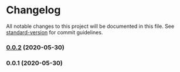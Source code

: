 # Changelog

All notable changes to this project will be documented in this file. See [standard-version](https://github.com/conventional-changelog/standard-version) for commit guidelines.

### [0.0.2](https://github.com/techr-org/ui-generator/compare/v0.0.1...v0.0.2) (2020-05-30)

### 0.0.1 (2020-05-30)
